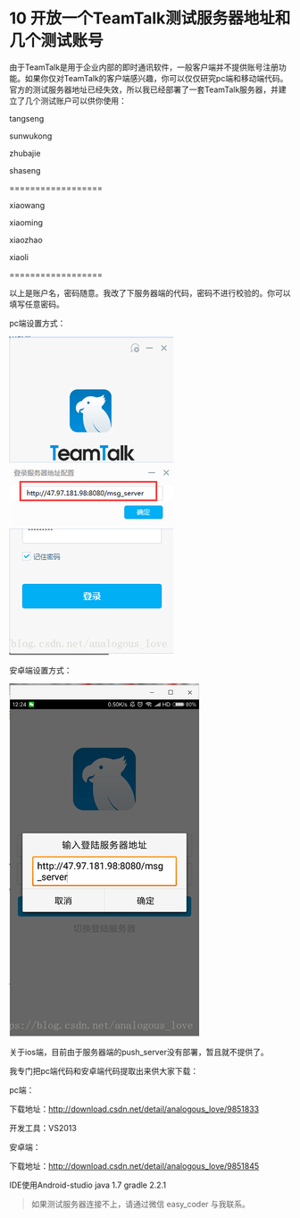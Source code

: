 # 10 开放一个TeamTalk测试服务器地址和几个测试账号

由于TeamTalk是用于企业内部的即时通讯软件，一般客户端并不提供账号注册功能。如果你仅对TeamTalk的客户端感兴趣，你可以仅仅研究pc端和移动端代码。官方的测试服务器地址已经失效，所以我已经部署了一套TeamTalk服务器，并建立了几个测试账户可以供你使用：

tangseng

sunwukong

zhubajie

shaseng

==================

xiaowang

xiaoming

xiaozhao

xiaoli

==================

以上是账户名，密码随意。我改了下服务器端的代码，密码不进行校验的。你可以填写任意密码。

pc端设置方式：

![](../imgs/tt14.png)

 

安卓端设置方式：

![](../imgs/tt15.png)

 

关于ios端，目前由于服务器端的push_server没有部署，暂且就不提供了。

 

我专门把pc端代码和安卓端代码提取出来供大家下载：

pc端：

下载地址：http://download.csdn.net/detail/analogous_love/9851833

开发工具：VS2013

 

安卓端：

下载地址：http://download.csdn.net/detail/analogous_love/9851845

IDE使用Android-studio
java 1.7
gradle 2.2.1

> 如果测试服务器连接不上，请通过微信 easy_coder 与我联系。